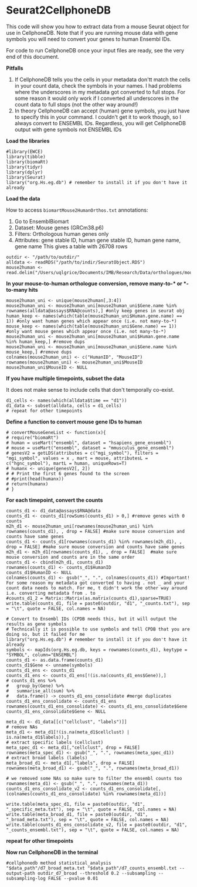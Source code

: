 # Seurat2CellphoneDB

This code will show you how to extract data from a mouse Seurat object for use in CellphoneDB. Note that if you are running mouse data with gene symbols you will need to convert your genes to human Ensembl IDs. 

For code to run CellphoneDB once your input files are ready, see the very end of this document.

**Pitfalls**

1. If CellphoneDB tells you the cells in your metadata don'tt match the cells in your count data, check the symbols in your names. I had problems where the underscores in my metadata got converted to full stops. For some reason it would only work if I converted all underscores in the count data to full stops (not the other way around!)
2. In theory CellphoneDB can accept (human) gene symbols, you just have to specify this in your command. I couldn't get it to work though, so I always convert to ENSEMBL IDs. Regardless, you will get CellphoneDB output with gene symbols not ENSEMBL IDs

**Load the libraries**

```{r}
#library(EWCE)
library(tibble)
library(biomaRt)
library(tidyr)
library(dplyr)
library(Seurat)
library("org.Hs.eg.db") # remember to install it if you don't have it already
```

**Load the data**

How to access `biomartMouse2HumanOrthos.txt` annotations:
1. Go to EnsemblBiomart
2. Dataset: Mouse genes (GRCm38.p6)
3. Filters: Orthologous human genes only
4. Attributes: gene stable ID, human gene stable ID, human gene name, gene name
This gives a table with 26708 rows

```{r}
outdir <- "/path/to/outdir/"
alldata <- readRDS("/path/to/indir/SeuratObject.RDS")
mouse2human <- read.delim("/Users/uqlgrice/Documents/IMB/Research/Data/orthologues/mouse2human/biomartMouse2HumanOrthos.txt")
```

**In your mouse-to-human orthologue conversion, remove many-to-\* or \*-to-many hits**

```{r}
mouse2human_uni <- unique(mouse2human[,3:4])
mouse2human_uni <- mouse2human_uni[mouse2human_uni$Gene.name %in% rownames(alldata@assays$RNA@counts),] #only keep genes in seurat obj
human_keep <- names(which(table(mouse2human_uni$Human.gene.name) == 1)) #only want human genes which appear once (i.e. not many-to-*)
mouse_keep <- names(which(table(mouse2human_uni$Gene.name) == 1)) #only want mouse genes which appear once (i.e. not many-to-*)
mouse2human_uni <- mouse2human_uni[mouse2human_uni$Human.gene.name %in% human_keep,] #remove dups
mouse2human_uni <- mouse2human_uni[mouse2human_uni$Gene.name %in% mouse_keep,] #remove dups
colnames(mouse2human_uni) <- c("HumanID", "MouseID")
rownames(mouse2human_uni) <- mouse2human_uni$MouseID
mouse2human_uni$MouseID <- NULL
```

**If you have multiple timepoints, subset the data**

It does not make sense to include cells that don't temporally co-exist.

```{r}
d1_cells <- names(which(alldata$time == "d1"))
d1_data <- subset(alldata, cells = d1_cells)
# repeat for other timepoints
```

**Define a function to convert mouse gene IDs to human**
```{r}
# convertMouseGeneList <- function(x){
# require("biomaRt")
# human = useMart("ensembl", dataset = "hsapiens_gene_ensembl")
# mouse = useMart("ensembl", dataset = "mmusculus_gene_ensembl")
# genesV2 = getLDS(attributes = c("mgi_symbol"), filters = "mgi_symbol", values = x , mart = mouse, attributesL = c("hgnc_symbol"), martL = human, uniqueRows=T)
# humanx <- unique(genesV2[, 2])
# # Print the first 6 genes found to the screen
# #print(head(humanx))
# return(humanx)
# }
```

**For each timepoint, convert the counts**
```{r}
counts_d1 <- d1_data@assays$RNA@data
counts_d1 <- counts_d1[rowSums(counts_d1) > 0,] #remove genes with 0 counts
m2h_d1 <- mouse2human_uni[rownames(mouse2human_uni) %in% rownames(counts_d1), , drop = FALSE] #make sure mouse conversion and counts have same genes
counts_d1 <- counts_d1[rownames(counts_d1) %in% rownames(m2h_d1), , drop = FALSE] #make sure mouse conversion and counts have same genes
m2h_d1 <- m2h_d1[rownames(counts_d1), , drop = FALSE]  #make sure mouse conversion and counts are in the same order
counts_d1 <- cbind(m2h_d1, counts_d1)
rownames(counts_d1) <- counts_d1$HumanID
counts_d1$HumanID <- NULL
colnames(counts_d1) <- gsub("_", ".", colnames(counts_d1)) #Important! For some reason my metadata got converted to having . not _ and your count data needs to match. For me, t didn't work the other way around i.e. converting metadata from . to _
#counts_d1_2 = Matrix::Matrix(as.matrix(counts_d1),sparse=TRUE)
write.table(counts_d1, file = paste0(outdir, "d1", "_counts.txt"), sep = "\t", quote = FALSE, col.names = NA)

# Convert to Ensembl IDs (CPDB needs this, but it will output the results as gene symbols
# Technically it is possible to use symbols and tell CPDB that you are doing so, but it failed for me
library("org.Hs.eg.db") # remember to install it if you don't have it already
symbols <- mapIds(org.Hs.eg.db, keys = rownames(counts_d1), keytype = "SYMBOL", column="ENSEMBL")
counts_d1 <- as.data.frame(counts_d1)
counts_d1$Gene <- unname(symbols)
counts_d1_ens <- counts_d1
counts_d1_ens <- counts_d1_ens[!(is.na(counts_d1_ens$Gene)),]
# counts_d1_ens %>%
#   group_by(Gene) %>%
#   summarise_all(sum) %>%
#   data.frame() -> counts_d1_ens_consolidate #merge duplicates
counts_d1_ens_consolidate <- counts_d1_ens
rownames(counts_d1_ens_consolidate) <- counts_d1_ens_consolidate$Gene
counts_d1_ens_consolidate$Gene <- NULL

meta_d1 <- d1_data[[c("cellclust", "labels")]]
# remove NAs
meta_d1 <- meta_d1[!(is.na(meta_d1$cellclust) | is.na(meta_d1$labels)),]
# extract specific labels (cellclust)
meta_spec_d1 <- meta_d1[,"cellclust", drop = FALSE]
rownames(meta_spec_d1) <- gsub("_", ".", rownames(meta_spec_d1))
# extract broad labels (labels)
meta_broad_d1 <- meta_d1[,"labels", drop = FALSE]
rownames(meta_broad_d1) <- gsub("_", ".", rownames(meta_broad_d1))

# we removed some NAs so make sure to filter the ensembl counts too
rownames(meta_d1) <- gsub("_", ".", rownames(meta_d1))
counts_d1_ens_consolidate_v2 <- counts_d1_ens_consolidate[,(colnames(counts_d1_ens_consolidate) %in% rownames(meta_d1))]

write.table(meta_spec_d1, file = paste0(outdir, "d1", "_specific_meta.txt"), sep = "\t", quote = FALSE, col.names = NA)
write.table(meta_broad_d1, file = paste0(outdir, "d1", "_broad_meta.txt"), sep = "\t", quote = FALSE, col.names = NA)
write.table(counts_d1_ens_consolidate_v2, file = paste0(outdir, "d1", "_counts_ensembl.txt"), sep = "\t", quote = FALSE, col.names = NA)
```

**repeat for other timepoints**

**Now run CellphoneDB in the terminal**

```
#cellphonedb method statistical_analysis "$data_path"/d7_broad_meta.txt "$data_path"/d7_counts_ensembl.txt --output-path outdir_d7_broad --threshold 0.2 --subsampling --subsampling-log FALSE --pvalue 0.01

```
